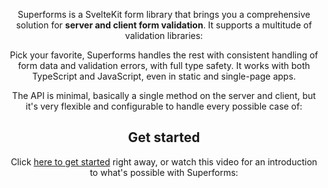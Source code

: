 <script lang="ts">
  import Head from '$lib/Head.svelte'
  import Header from './Header.svelte'
	import Youtube from '$lib/Youtube.svelte'
	import Gallery from './Gallery.svelte'
  import Libraries from './Libraries.svelte'
  import ReleaseV2 from './ReleaseV2.svelte'
</script>

<Head title="Superforms for SvelteKit" />

<ReleaseV2 />

<Header />

Superforms is a SvelteKit form library that brings you a comprehensive solution for **server and client form validation**. It supports a multitude of validation libraries: 

<Libraries />

Pick your favorite, Superforms handles the rest with consistent handling of form data and validation errors, with full type safety. It works with both TypeScript and JavaScript, even in static and single-page apps.

The API is minimal, basically a single method on the server and client, but it's very flexible and configurable to handle every possible case of:

<Gallery />

## Get started

Click [here to get started](/get-started) right away, or watch this video for an introduction to what's possible with Superforms:

<Youtube id="MiKzH3kcVfs" />

<br><br>
